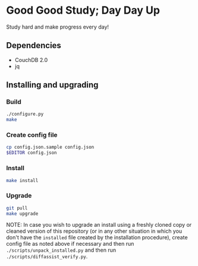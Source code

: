# Good Good Study; Day Day Up

Study hard and make progress every day!

## Dependencies

* CouchDB 2.0
* jq

## Installing and upgrading

### Build

```bash
./configure.py
make
```

### Create config file

```bash
cp config.json.sample config.json
$EDITOR config.json
```

### Install

```bash
make install
```

### Upgrade

```bash
git pull
make upgrade
```

NOTE: In case you wish to upgrade an install using a freshly cloned copy
or cleaned version of this repository (or in any other situation in which
you don't have the `installed` file created by the installation procedure),
create config file as noted above if necessary and then run
`./scripts/unpack_installed.py` and then run `./scripts/diffassist_verify.py`.
